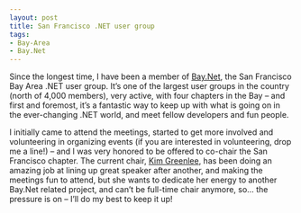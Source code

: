 ```yaml
---
layout: post
title: San Francisco .NET user group
tags:
- Bay-Area
- Bay.Net
---
```


Since the longest time, I have been a member of [Bay.Net](http://baynetug.org), the San Francisco Bay Area .NET user group. It’s one of the largest user groups in the country (north of 4,000 members), very active, with four chapters in the Bay – and first and foremost, it’s a fantastic way to keep up with what is going on in the ever-changing .NET world, and meet fellow developers and fun people.  

I initially came to attend the meetings, started to get more involved and volunteering in organizing events (if you are interested in volunteering, drop me a line!) – and I was very honored to be offered to co-chair the San Francisco chapter. The current chair, [Kim Greenlee](http://www.linkedin.com/pub/kim-greenlee/1/476/407), has been doing an amazing job at lining up great speaker after another, and making the meetings fun to attend, but she wants to dedicate her energy to another Bay.Net related project, and can’t be full-time chair anymore, so… the pressure is on – I’ll do my best to keep it up!
